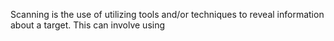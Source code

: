 Scanning is the use of utilizing tools and/or techniques to reveal information about a target. This can involve using